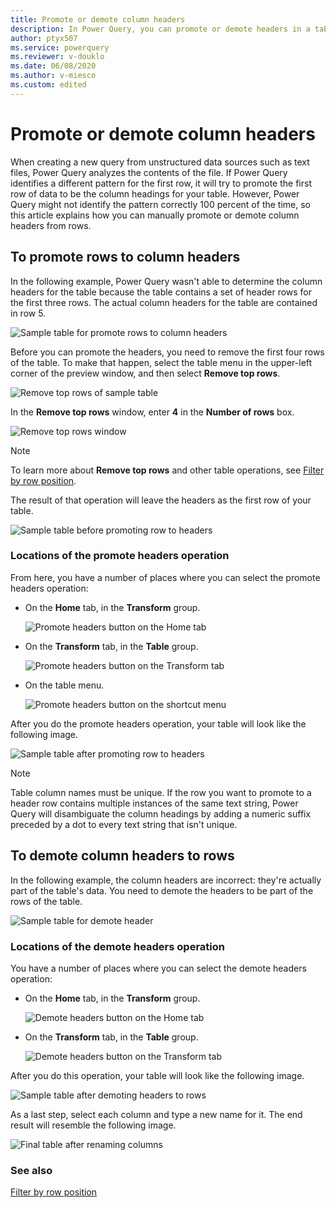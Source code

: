 ```yaml
---
title: Promote or demote column headers
description: In Power Query, you can promote or demote headers in a table. This article demonstrates how to do these operations. 
author: ptyx507
ms.service: powerquery
ms.reviewer: v-douklo
ms.date: 06/08/2020
ms.author: v-miesco
ms.custom: edited
---
```


# Promote or demote column headers
<!--The Writing Style Guide wants us to use "column headings" instead of "column headers," and reserve "header" for "header row." I see that the UI doesn't follow this, so I will leave it (except when we're talking about an individual column heading). Maybe the UI can be changed someday?-->
When creating a new query from unstructured data sources such as text files, Power Query analyzes the contents of the file. If Power Query identifies a different pattern for the first row, it will try to promote the first row of data to be the column headings for your table. However, Power Query might not identify the pattern correctly 100&nbsp;percent of the time, so this article explains how you can manually promote or demote column headers from rows.

## To promote rows to column headers

In the following example, Power Query wasn't able to determine the column headers for the table because the table contains a set of header rows for the first three rows. The actual column headers for the table are contained in<!--Edit okay?--> row 5.

![Sample table for promote rows to column headers](images/me-table-promote-demote-headers-promote-sample-table.png "needs detailed alt text")

Before you can promote the headers, you need to remove the first four rows of the table. To make that happen, select the table menu in the upper-left corner of the preview window, and then select **Remove top rows**.

![Remove top rows of sample table](images/me-table-promote-demote-headers-promote-remove-top-rows.png "Remove top rows of sample table")

In the **Remove top rows** window, enter **4** in the **Number of rows** box.

![Remove top rows window](images/me-table-promote-demote-headers-promote-remove-top-rows-window.png "Remove top rows window")
<!--We don't want to devote a note to a cross-reference for more information. We just use a subtle line, generally at the end of a paragraph, that says "More information: <link>" I'm not sure where to suggest putting this, however. This does highlight the redundancy between this article and filter-row-position.md (which see).-->
> [!NOTE] 
> To learn more about **Remove top rows** and other table operations, see [Filter by row position](filter-row-position.md).

The result of that operation will leave the headers as the first row of your table.

![Sample table before promoting row to headers](images/me-table-promote-demote-headers-promote-table-before-promote.png "needs detailed alt text")

### Locations of the promote headers operation

From here, you have a number of places where you can select the promote headers operation:

* On the **Home** tab, in the **Transform** group.

   ![Promote headers button on the Home tab](images/me-table-promote-demote-headers-promote-home-tab.png "Promote headers button on the Home tab")

* On the **Transform** tab, in the **Table** group.

   ![Promote headers button on the Transform tab](images/me-table-promote-demote-headers-promote-transform-tab.png "Promote headers button on the Transform tab")

* On the table menu.

   ![Promote headers button on the shortcut menu](images/me-table-promote-demote-headers-promote-table-menu.png "Promote headers button on the shortcut menu")

After you do the promote headers operation, your table will look like the following image.

![Sample table after promoting row to headers](images/me-table-promote-demote-headers-promote-final-table.png "needs detailed alt text")

>[!NOTE]
> Table column names must be unique. If the row you want to promote to a header row<!--Edit okay? I assume this would only apply to one row at any particular time.--> contains multiple instances of the same text string, Power Query will disambiguate the column headings by adding a numeric suffix preceded by a dot to every text string that isn't unique.

## To demote column headers to rows

In the following example, the column headers are incorrect: they're actually part of the table's data. You need to demote the headers to be part of the rows of the table.

![Sample table for demote header](images/me-table-promote-demote-headers-demote-sample-table.png "needs detailed alt text")

### Locations of the demote headers operation

You have a number of places where you can select the demote headers operation:

* On the **Home** tab, in the **Transform** group.

   ![Demote headers button on the Home tab](images/me-table-promote-demote-headers-demote-home-tab.png "Demote headers button on the Home tab")

* On the **Transform** tab, in the **Table** group.

   ![Demote headers button on the Transform tab](images/me-table-promote-demote-headers-demote-transform-tab.png "Demote headers button on the Transform tab")

After you do this operation, your table will look like the following image.

![Sample table after demoting headers to rows](images/me-table-promote-demote-headers-demote-almost-final-table.png "needs detailed alt text")

As a last step, select each column and type a new name for it. The end result will resemble<!--Suggested, since you didn't tell them what to name the columns.--> the following image.

![Final table after renaming columns](images/me-table-promote-demote-headers-demote-final-table.png "needs detailed alt text")

### See also

[Filter by row position](filter-row-position.md)
